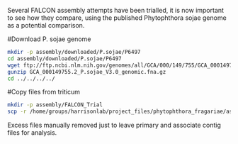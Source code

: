 Several FALCON assembly attempts have been trialled, it is now important to see how they compare, using the published Phytophthora sojae genome as a potential comparison.

#Download P. sojae genome

```bash
mkdir -p assembly/downloaded/P.sojae/P6497
cd assembly/downloaded/P.sojae/P6497
wget ftp://ftp.ncbi.nlm.nih.gov/genomes/all/GCA/000/149/755/GCA_000149755.2_P.sojae_V3.0/GCA_000149755.2_P.sojae_V3.0_genomic.fna.gz
gunzip GCA_000149755.2_P.sojae_V3.0_genomic.fna.gz
cd ../../../../
```

#Copy files from triticum

```bash
mkdir -p assembly/FALCON_Trial
scp -r /home/groups/harrisonlab/project_files/phytophthora_fragariae/assembly/FALCON_Trial vicker@10.1.10.170:/data/projects/adamst/P.fragariae/
```

Excess files manually removed just to leave primary and associate contig files for analysis.
